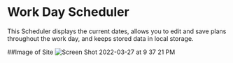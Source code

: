 # Work Day Scheduler
This Scheduler displays the current dates, allows you to edit and save plans throughout the work day, and keeps stored data in local storage.

##Image of Site
![Screen Shot 2022-03-27 at 9 37 21 PM](https://user-images.githubusercontent.com/99375366/160312428-521d1c71-6617-4897-8c84-b2b10c823590.png)
